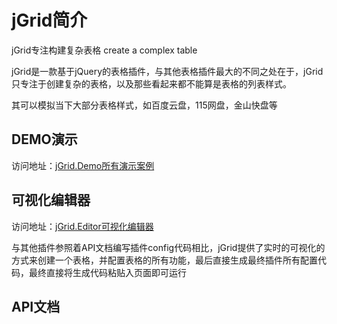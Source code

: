 # jGrid简介
jGrid专注构建复杂表格 create a complex table

jGrid是一款基于jQuery的表格插件，与其他表格插件最大的不同之处在于，jGrid只专注于创建复杂的表格，以及那些看起来都不能算是表格的列表样式。

其可以模拟当下大部分表格样式，如百度云盘，115网盘，金山快盘等


## DEMO演示
访问地址：[jGrid.Demo所有演示案例](http://xxcanghai.github.io/jGrid/demo/jch.jGrid.Demo.html)

## 可视化编辑器
访问地址：[jGrid.Editor可视化编辑器](http://xxcanghai.github.io/jGrid/demo/jch.jGrid.Editor.html)

与其他插件参照着API文档编写插件config代码相比，jGrid提供了实时的可视化的方式来创建一个表格，并配置表格的所有功能，最后直接生成最终插件所有配置代码，最终直接将生成代码粘贴入页面即可运行

## API文档
